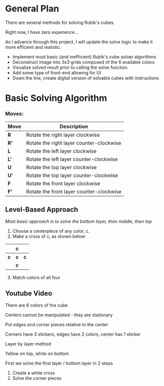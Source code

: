 # General Plan

There are several methods for solving Rubik's cubes.

Right now, I have zero experience...

As I advance through this project, I will update the solve logic to make it more efficient and realistic.

* Implement most basic (and inefficient) Rubik's cube solver algorithms
* Deconstruct image into 3x3 grids composed of the 6 available colors
* Visualize solved result prior to calling the solve function
* Add some type of front-end allowing for UI
* Down the line, create digital version of solvable cubes with instructions

# Basic Solving Algorithm
### Moves:
| Move   | Description                              |
|--------|------------------------------------------|
| **R**  | Rotate the right layer clockwise         |
| **R'** | Rotate the right layer counter-clockwise |
| **L**  | Rotate the left layer clockwise          |
| **L'** | Rotate the left layer counter-clockwise  |
| **U**  | Rotate the top layer clockwise           |
| **U'** | Rotate the top layer counter-clockwise   |
| **F**  | Rotate the front layer clockwise         |
| **F'** | Rotate the front layer counter-clockwise |

## Level-Based Approach
*Most basic approach is to solve the bottom layer, then middle, then top*

1. Choose a centerpiece of any color, c. 
2. Make a cross of c, as shown below:

|       | **c** |       |
|-------|-------|-------|
| **c** | **c** | **c** |
|       | **c** |       |

3. Match colors of all four 

## Youtube Video

There are 6 colors of the cube

Centers cannot be manipulated - they are stationary

Put edges and corner pieces relative to the center

Corners have 3 stickers, edges have 2 colors, center has 1 sticker

Layer by layer method

Yellow on top, white on bottom

First we solve the first layer / bottom layer in 2 steps
1. Create a white cross
2. Solve the corner pieces